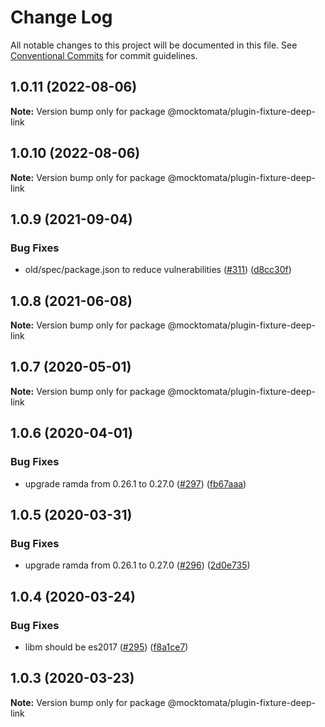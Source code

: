 # Change Log

All notable changes to this project will be documented in this file.
See [Conventional Commits](https://conventionalcommits.org) for commit guidelines.

## 1.0.11 (2022-08-06)

**Note:** Version bump only for package @mocktomata/plugin-fixture-deep-link





## 1.0.10 (2022-08-06)

**Note:** Version bump only for package @mocktomata/plugin-fixture-deep-link





## 1.0.9 (2021-09-04)


### Bug Fixes

* old/spec/package.json to reduce vulnerabilities ([#311](https://github.com/mocktomata/mocktomata/issues/311)) ([d8cc30f](https://github.com/mocktomata/mocktomata/commit/d8cc30fa1f9e678757b4c00333b527d4e2a8d93e))





## 1.0.8 (2021-06-08)

**Note:** Version bump only for package @mocktomata/plugin-fixture-deep-link





## 1.0.7 (2020-05-01)

**Note:** Version bump only for package @mocktomata/plugin-fixture-deep-link





## 1.0.6 (2020-04-01)


### Bug Fixes

* upgrade ramda from 0.26.1 to 0.27.0 ([#297](https://github.com/mocktomata/mocktomata/issues/297)) ([fb67aaa](https://github.com/mocktomata/mocktomata/commit/fb67aaaff56bf9d30a68d937c55603a86dc959cf))





## 1.0.5 (2020-03-31)


### Bug Fixes

* upgrade ramda from 0.26.1 to 0.27.0 ([#296](https://github.com/mocktomata/mocktomata/issues/296)) ([2d0e735](https://github.com/mocktomata/mocktomata/commit/2d0e735e22bf8cfc96605b957852ded677c69794))





## 1.0.4 (2020-03-24)


### Bug Fixes

* libm should be es2017 ([#295](https://github.com/mocktomata/mocktomata/issues/295)) ([f8a1ce7](https://github.com/mocktomata/mocktomata/commit/f8a1ce73f7a5bb163ecbe96f9e779c73f5a86656))





## 1.0.3 (2020-03-23)

**Note:** Version bump only for package @mocktomata/plugin-fixture-deep-link
